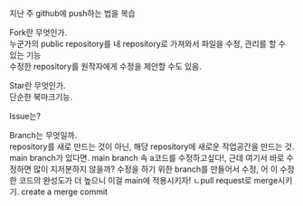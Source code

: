 지난 주 github에 push하는 법을 복습  
  
Fork란 무엇인가.  
누군가의 public repository를 내 repository로 가져와서 파일을 수정, 관리를 할 수 있는 기능  
수정한 repository를 원작자에게 수정을 제안할 수도 있음.  
  
Star란 무엇인가.  
단순한 북마크기능.  
  
Issue는?  


Branch는 무엇일까.  
repository를 새로 만드는 것이 아닌, 해당 repository에 새로운 작업공간을 만드는 것.  
main branch가 있다면. main branch 속 a코드를 수정하고싶다!, 근데 여기서 바로 수정하면 많이 지저분하지 않을까?
수정을 하기 위한 branch를 만들어서 수정, 어 이 수정한 코드의 완성도가 더 높으니 이걸 main에 적용시키자!
ㄴpull request로 merge시키기.
create a merge commit
